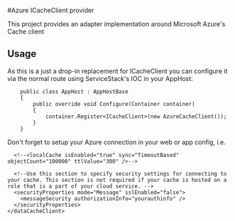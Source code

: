 ﻿#Azure ICacheClient provider

This project provides an adapter implementation around Microsoft Azure's Cache client

## Usage

As this is a just a drop-in replacement for ICacheClient you can configure it via the normal route using ServiceStack's IOC in your AppHost:

		public class AppHost : AppHostBase
		{
			public override void Configure(Container container)
			{
				container.Register<ICacheClient>(new AzureCacheClient());
			}
		}

Don't forget to setup your Azure connection in your web or app config, i.e.
  <dataCacheClients>
    <dataCacheClient name="default">
      <!--To use the in-role flavor of Windows Azure Cache, set identifier to be the cache cluster role name -->
      <!--To use the Windows Azure Cache Service, set identifier to be the endpoint of the cache cluster -->
      <autoDiscover isEnabled="true" identifier="yourdomainname.cache.windows.net" />

      <!--<localCache isEnabled="true" sync="TimeoutBased" objectCount="100000" ttlValue="300" />-->

      <!--Use this section to specify security settings for connecting to your cache. This section is not required if your cache is hosted on a role that is a part of your cloud service. -->
      <securityProperties mode="Message" sslEnabled="false">
        <messageSecurity authorizationInfo="yourauthinfo" />
      </securityProperties>
    </dataCacheClient>
  </dataCacheClients>
